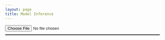 ```yaml
---
layout: page
title: Model Inference
---
```



<html lang="en">
<head>
    <meta charset="UTF-8">
    <title>YOLOv8 Object Detection</title>
    <script src="https://cdn.jsdelivr.net/npm/onnxruntime-web/dist/ort.min.js"></script>
    <style>
      canvas {
          display:block;
          border: 1px solid black;
          margin-top:10px;
      }
    </style>
</head>
<body>
    <input id="uploadInput" type="file"/>
    <canvas></canvas>
    <script>
      /**
       * "Upload" button onClick handler: uploads selected image file
       * to backend, receives array of detected objects
       * and draws them on top of image
       */
       const input = document.getElementById("uploadInput");
       input.addEventListener("change",async(event) => {
           const boxes = await detect_objects_on_image(event.target.files[0]);
           draw_image_and_boxes(event.target.files[0],boxes);
       })

      /**
       * Function draws the image from provided file
       * and bounding boxes of detected objects on
       * top of the image
       * @param file Uploaded file object
       * @param boxes Array of bounding boxes in format [[x1,y1,x2,y2,object_type,probability],...]
       */
      function draw_image_and_boxes(file,boxes) {
          const img = new Image()
          img.src = URL.createObjectURL(file);
          img.onload = () => {
              const canvas = document.querySelector("canvas");
              canvas.width = img.width;
              canvas.height = img.height;
              const ctx = canvas.getContext("2d");
              ctx.drawImage(img,0,0);
              ctx.strokeStyle = "#00FF00";
              ctx.lineWidth = 3;
              ctx.font = "18px serif";
              boxes.forEach(([x1,y1,x2,y2,label]) => {
                  ctx.strokeRect(x1,y1,x2-x1,y2-y1);
                  ctx.fillStyle = "#00ff00";
                  const width = ctx.measureText(label).width;
                  ctx.fillRect(x1,y1,width+10,25);
                  ctx.fillStyle = "#000000";
                  ctx.fillText(label, x1, y1+18);
              });
          }
      }

      /**
       * Function receives an image, passes it through YOLOv8 neural network
       * and returns an array of detected objects and their bounding boxes
       * @param buf Input image body
       * @returns Array of bounding boxes in format [[x1,y1,x2,y2,object_type,probability],..]
       */
      async function detect_objects_on_image(buf) {
          const [input,img_width,img_height] = await prepare_input(buf);
          const output = await run_model(input);
          return process_output(output,img_width,img_height);
      }

      /**
       * Function used to convert input image to tensor,
       * required as an input to YOLOv8 object detection
       * network.
       * @param buf Content of uploaded file
       * @returns Array of pixels
       */
      async function prepare_input(buf) {
          return new Promise(resolve => {
              const img = new Image();
              img.src = URL.createObjectURL(buf);
              img.onload = () => {
                  const [img_width,img_height] = [img.width, img.height]
                  const canvas = document.createElement("canvas");
                  canvas.width = 640;
                  canvas.height = 640;
                  const context = canvas.getContext("2d");
                  context.drawImage(img,0,0,640,640);
                  const imgData = context.getImageData(0,0,640,640);
                  const pixels = imgData.data;

                  const red = [], green = [], blue = [];
                  for (let index=0; index<pixels.length; index+=4) {
                      red.push(pixels[index]/255.0);
                      green.push(pixels[index+1]/255.0);
                      blue.push(pixels[index+2]/255.0);
                  }
                  const input = [...red, ...green, ...blue];
                  resolve([input, img_width, img_height])
              }
          })
      }

      /**
       * Function used to pass provided input tensor to YOLOv8 neural network and return result
       * @param input Input pixels array
       * @returns Raw output of neural network as a flat array of numbers
       */
      async function run_model(input) {
          const model = await ort.InferenceSession.create("yolov8m.onnx");
          input = new ort.Tensor(Float32Array.from(input),[1, 3, 640, 640]);
          const outputs = await model.run({images:input});
          return outputs["output0"].data;
      }

      /**
       * Function used to convert RAW output from YOLOv8 to an array of detected objects.
       * Each object contain the bounding box of this object, the type of object and the probability
       * @param output Raw output of YOLOv8 network
       * @param img_width Width of original image
       * @param img_height Height of original image
       * @returns Array of detected objects in a format [[x1,y1,x2,y2,object_type,probability],..]
       */
      function process_output(output, img_width, img_height) {
          let boxes = [];
          for (let index=0;index<8400;index++) {
              const [class_id,prob] = [...Array(80).keys()]
                  .map(col => [col, output[8400*(col+4)+index]])
                  .reduce((accum, item) => item[1]>accum[1] ? item : accum,[0,0]);
              if (prob < 0.5) {
                  continue;
              }
              const label = yolo_classes[class_id];
              const xc = output[index];
              const yc = output[8400+index];
              const w = output[2*8400+index];
              const h = output[3*8400+index];
              const x1 = (xc-w/2)/640*img_width;
              const y1 = (yc-h/2)/640*img_height;
              const x2 = (xc+w/2)/640*img_width;
              const y2 = (yc+h/2)/640*img_height;
              boxes.push([x1,y1,x2,y2,label,prob]);
          }

          boxes = boxes.sort((box1,box2) => box2[5]-box1[5])
          const result = [];
          while (boxes.length>0) {
              result.push(boxes[0]);
              boxes = boxes.filter(box => iou(boxes[0],box)<0.7);
          }
          return result;
      }

      /**
       * Function calculates "Intersection-over-union" coefficient for specified two boxes
       * @param box1 First box in format: [x1,y1,x2,y2,object_class,probability]
       * @param box2 Second box in format: [x1,y1,x2,y2,object_class,probability]
       * @returns Intersection over union ratio as a float number
       */
      function iou(box1,box2) {
          return intersection(box1,box2)/union(box1,box2);
      }

      /**
       * Function calculates union area of two boxes.
       * @param box1 First box in format [x1,y1,x2,y2,object_class,probability]
       * @param box2 Second box in format [x1,y1,x2,y2,object_class,probability]
       * @returns Area of the boxes union as a float number
       */
      function union(box1,box2) {
          const [box1_x1,box1_y1,box1_x2,box1_y2] = box1;
          const [box2_x1,box2_y1,box2_x2,box2_y2] = box2;
          const box1_area = (box1_x2-box1_x1)*(box1_y2-box1_y1);
          const box2_area = (box2_x2-box2_x1)*(box2_y2-box2_y1);
          return box1_area + box2_area - intersection(box1,box2);
      }

      /**
       * Array of YOLOv8 class labels
       */
      const yolo_classes = ['person', 'bicycle', 'car', ...];
    </script>
</body>
</html>
